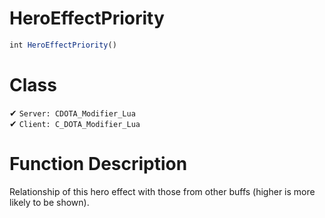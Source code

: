# HeroEffectPriority
```js
int HeroEffectPriority()
```
# Class
✔ `Server: CDOTA_Modifier_Lua`  
✔ `Client: C_DOTA_Modifier_Lua`  

# Function Description
Relationship of this hero effect with those from other buffs (higher is more likely to be shown).
